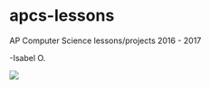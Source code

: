 # apcs-lessons
AP Computer Science lessons/projects 2016 - 2017

-Isabel O.

![](https://www.clipartsgram.com/image/1881800057-computer03clipartfree.png)

